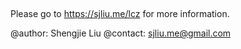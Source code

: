 ##
Please go to https://sjliu.me/lcz for more information.

@author: Shengjie Liu
@contact: sjliu.me@gmail.com
